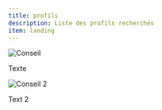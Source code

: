 ```yaml
---
title: profils
description: Liste des profils recherchés
item: landing
---
```

![Conseil](/img/conseil.png "Conseil")

Texte

![Conseil 2](/img/conseil.png "Conseil 2")

Text 2
